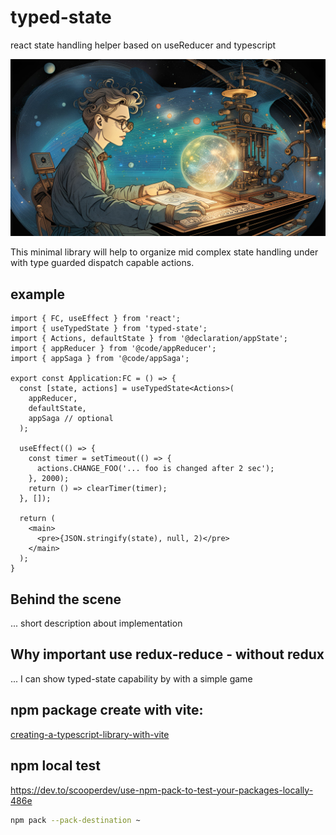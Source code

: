 # typed-state
react state handling helper based on useReducer and typescript

![explore-the-hyper-state](documentation/images/explore-the-hyper-state.jpg)

This minimal library will help to organize mid complex state handling under with type guarded dispatch capable actions.

## example

```tsx
import { FC, useEffect } from 'react';
import { useTypedState } from 'typed-state';
import { Actions, defaultState } from '@declaration/appState';
import { appReducer } from '@code/appReducer';
import { appSaga } from '@code/appSaga';

export const Application:FC = () => {
  const [state, actions] = useTypedState<Actions>(
    appReducer,
    defaultState,
    appSaga // optional
  );

  useEffect(() => {
    const timer = setTimeout(() => {
      actions.CHANGE_FOO('... foo is changed after 2 sec');
    }, 2000);
    return () => clearTimer(timer);
  }, []);

  return (
    <main>
      <pre>{JSON.stringify(state), null, 2)</pre>
    </main>
  );
}
```

## Behind the scene

... short description about implementation

## Why important use redux-reduce - without redux

... I can show typed-state capability by with a simple game

## npm package create with vite: 
[creating-a-typescript-library-with-vite](https://onderonur.netlify.app/blog/creating-a-typescript-library-with-vite/)

## npm local test

https://dev.to/scooperdev/use-npm-pack-to-test-your-packages-locally-486e

```sh
npm pack --pack-destination ~
```